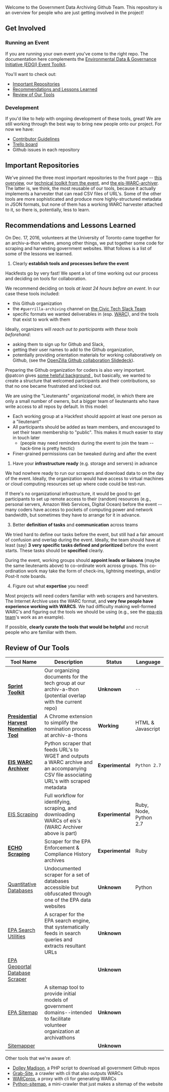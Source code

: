 
Welcome to the Government Data Archiving Github Team. This repository is an overview for people who are just getting involved in the project!

## Get Involved

### Running an Event

If you are running your own event you've come to the right repo. The documentation here complements the [Environmental Data & Governance Initiative (EDGI) Event Toolkit](https://envirodatagov.org/event-toolkit/).

You'll want to check out:

- [Important Repositories](#important-repositories)
- [Recommendations and Lessons Learned](#recommendations-and-lessons-learned)
- [Review of Our Tools](#review-of-our-tools)

### Development

If you'd like to help with ongoing development of these tools, great! We are still working through the best way to bring new people onto our project. For now we have:

- [Contributor Guidelines](https://github.com/edgi-govdata-archiving/overview/blob/master/CONTRIBUTING.md)
- [Trello board](https://trello.com/b/owAePiFt/edgi-tools-for-government-data-archiving)
- Github issues in each repository

## Important Repositories

We've pinned the three most important repositories to the front page -- [this overview](https://github.com/edgi-govdata-archiving/overview), our [technical toolkit from the event](https://github.com/edgi-govdata-archiving/eot-sprint-toolkit), and [the eis-WARC-archiver](https://github.com/edgi-govdata-archiving/eis-WARC-archiver).  The latter is, we think, the most reusable of our tools, because it actually implements a harvester that can read CSV files of URL's.  Some of the other tools are more sophisticated and produce more highly-structured metadata in JSON formats, but none of them has a working WARC harvester attached to it, so there is, potentially, less to learn.

## Recommendations and Lessons Learned

On Dec. 17, 2016, volunteers at the University of Toronto came together for an archiv-a-thon where, among other things, we put together some code for scraping and harvesting government websites. What follows is a list of some of the lessons we learned.

1. Clearly **establish tools and processes before the event**

  Hackfests go by very fast! We spent a lot of time working out our process and deciding on tools for collaboration.

  We recommend deciding on tools _at least 24 hours before an event_. In our case these tools included:
  - this Github organization
  - the `#guerrilla-archiving` channel on [the Civic Tech Slack Team](http://civictechto-slack-invite.herokuapp.com/)
  - specific formats we wanted deliverables in (esp. [WARC](https://en.wikipedia.org/wiki/Web_ARChive)), and the tools that exist to work with them

  Ideally, organizers will _reach out to participants with these tools beforehand_:

  - asking them to sign up for Github and Slack,
  - getting their user names to add to the Github organization,
  - potentially providing orientation materials for working collaboratively on Github, (see the [OpenZilla Github collaboration Slidedeck](http://mozillascience.github.io/working-open-workshop/github_for_collaboration/)).   

  Preparing the Github organization for coders is also very important. @patcon gives [some helpful background ](https://github.com/edgi-govdata-archiving/overview/issues/7), but basically, we wanted to create a structure that welcomed participants and their contributions, so that no one became frustrated and locked out.

  We are using the "Lieutenants" organizational model, in which there are only a small number of owners, but a bigger team of lieutenants who have write access to all repos by default. In this model:

  - Each working group at a Hackfest should appoint at least one person as a "lieutenant"
  - All participants should be added as team members, and encouraged to set their team membership to "public". This makes it much easier to stay in touch later  
    - (people may need reminders during the event to join the team -- hack-time is pretty hectic)
  - Finer-grained permissions can be tweaked during and after the event

1. Have your **infrastructure ready** (e.g. storage and servers) in advance   

  We had nowhere ready to run our scrapers and download data to on the day of the event. Ideally, the organization would have access to virtual machines or cloud computing resources set up where code could be test-run.

  If there's no organizational infrastructure, it would be good to get participants to set up remote access to their (random) resources (e.g., personal servers, Amazon Web Services, Digital Ocean) before the event -- many coders have access to pockets of computing power and network bandwidth, but sometimes they have to arrange for it in advance.  

3. Better **definition of tasks** and **communication** across teams

  We tried hard to define our tasks before the event, but still had a fair amount of confusion and overlap during the event. Ideally, the team should have at least (say) **3 very specific tasks defined and prioritized** before the event starts. These tasks should be **specified** clearly.

  During the event, working groups should **appoint leads or liaisons** (maybe the same lieutenants above) to co-ordinate work across groups. This co-ordination work may take the form of check-ins, lightning meetings, and/or Post-It note boards.

4. Figure out what **expertise** you need!

  Most projects will need coders familiar with web scrapers and harvesters. The Internet Archive uses the WARC format, and **very few people have experience working with WARCS**. We had difficulty making well-formed WARC's and figuring out the tools we should be using (e.g., see the [epa-eis team](https://github.com/edgi-govdata-archiving/epa-eis)'s work as an example).

  If possible, **clearly curate the tools that would be helpful** and recruit people who are familiar with them.  

## Review of Our Tools

| Tool Name | Description | Status | Language |
|-----------|-------------|--------|----------|
| [**Sprint Toolkit**](https://github.com/edgi-govdata-archiving/eot-sprint-toolkit) | Our organizing documents for the tech group at our archiv-a-thon (potential overlap with the current repo) |  **Unknown**  | `--` |
| [**Presidential Harvest Nomination Tool**](https://github.com/edgi-govdata-archiving/presidential-harvest-nomination-tool) | A Chrome extension to simplify the nomination process at archiv-a-thons | **Working** | HTML & Javascript |
| [**EIS WARC Archiver**](https://github.com/edgi-govdata-archiving/eis-WARC-archiver) | Python scraper that feeds URL's to WGET and outputs a WARC archive and an accompanying CSV file associating URL's with scraped metadata | **Experimental** | `Python 2.7` |
| [EIS Scraping](https://github.com/edgi-govdata-archiving/epa-eis) | Full workflow for identifying, scraping, and downloading WARCs of eis's (WARC Archiver above is part) | **Experimental** | Ruby, Node, Python 2.7 |
| [**ECHO Scraping**](https://github.com/edgi-govdata-archiving/eotarchive-echo) | Scraper for the EPA Enforcement & Compliance History archives | **Experimental** | Ruby |
| [Quantitative Databases](https://github.com/edgi-govdata-archiving/eotarchive-quantitative) | Undocumented scraper for a set of databases accessible but obfuscated through one of the EPA data websites |  **Unknown**  | Python |
| [EPA Search Utilities](https://github.com/edgi-govdata-archiving/epa-search-utils) | A scraper for the EPA search engine, that systematically feeds in search queries and extracts resultant URLs |  **Unknown**  |  |
| [EPA Geoportal Database Scraper](https://github.com/edgi-govdata-archiving/epa-geoportal-database-scraper) |  |  **Unknown**  |  |
| [EPA Sitemap](https://github.com/edgi-govdata-archiving/epa-sitemap) | A sitemap tool to provide initial models of government domains--intended to facilitate volunteer organization at archivathons |  **Unknown**  |  |
| [Sitemapper](https://github.com/edgi-govdata-archiving/sitemapper) |  |  **Unknown**  |  |

Other tools that we're aware of:

- [Dolley Madison](https://github.com/edgi-govdata-archiving/dolley-madison), a PHP script to download all government Github repos
- [Grab-Site](https://github.com/edgi-govdata-archiving/grab-site), a crawler with cli that also outputs WARCs
- [WARCprox](https://github.com/edgi-govdata-archiving/warcprox), a proxy with cli for generating WARCs
- [Python-sitemap](https://github.com/edgi-govdata-archiving/python-sitemap), a mini-crawler that just makes a sitemap of the website
